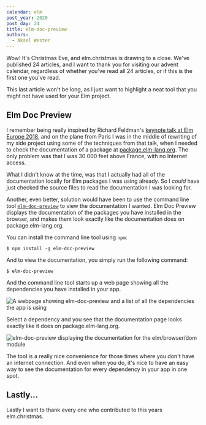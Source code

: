 ```yaml
---
calendar: elm
post_year: 2020
post_day: 24
title: elm-doc-preview
authors:
  - Aksel Wester
---
```

Wow! It's Christmas Eve, and elm.christmas is drawing to a close. We've published 24 articles, and I want to thank you for visiting our advent calendar, regardless of whether you've read all 24 articles, or if this is the first one you've read.

This last article won't be long, as I just want to highlight a neat tool that you might not have used for your Elm project.

## Elm Doc Preview

I remember being really inspired by Richard Feldman's [keynote talk at Elm Europe 2018](https://youtu.be/x1FU3e0sT1I), and on the plane from Paris I was in the middle of rewriting of my side project using some of the techniques from that talk, when I needed to check the documentation of a package at [package.elm-lang.org](https://package.elm-lang.org). The only problem was that I was 30 000 feet above France, with no Internet access.

What I didn't know at the time, was that I actually had all of the documentation locally for Elm packages I was using already. So I _could_ have just checked the source files to read the documentation I was looking for.

Another, even better, solution would have been to use the command line tool [`elm-doc-preview`](https://github.com/dmy/elm-doc-preview) to view the documentation I wanted. Elm Doc Preview displays the documentation of the packages you have installed in the browser, and makes them look exactly like the documentation does on package.elm-lang.org.

You can install the command line tool using `npm`:

```
$ npm install -g elm-doc-preview
```

And to view the documentation, you simply run the following command:

```
$ elm-doc-preview
```

And the command line tool starts up a web page showing all the dependencies you have installed in your app.

![A webpage showing elm-doc-preview and a list of all the dependencies the app is using](/assets/elm-doc-preview-1.png)

Select a dependency and you see that the documentation page looks exactly like it does on package.elm-lang.org.


![elm-doc-preview displaying the documentation for the elm/browser/dom module](/assets/elm-doc-preview-2.png)

The tool is a really nice convenience for those times where you don't have an internet connection. And even when you do, it's nice to have an easy way to see the documentation for every dependency in your app in one spot.

## Lastly...

Lastly I want to thank every one who contributed to this years elm.christmas.